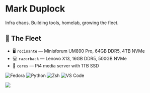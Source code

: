 # Mark Duplock

Infra chaos. Building tools, homelab, growing the fleet.

## 🚀 The Fleet

- 🖥️ `rocinante` — Minisforum UM890 Pro, 64GB DDR5, 4TB NVMe
- 💻 `razorback` — Lenovo X13, 16GB DDR5, 500GB NVMe
- 🍓 `ceres` — Pi4 media server with 1TB SSD
  
![Fedora](https://img.shields.io/badge/Fedora-38%2B-blue?logo=fedora)
![Python](https://img.shields.io/badge/Python-3.12-blue?logo=python)
![Zsh](https://img.shields.io/badge/Shell-Zsh-informational?logo=gnubash)
![VS Code](https://img.shields.io/badge/Editor-VSCode-blue?logo=visualstudiocode)

<p align="left">
  <img src="https://api.boot.dev/v1/users/public/8fbcefed-f1e2-4896-8f1d-2640f08480ed/thumbnail" >
</p>
